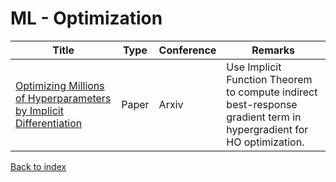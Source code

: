 # ML - Optimization
|Title|Type|Conference|Remarks
|--|--|--|--|
|[Optimizing Millions of Hyperparameters by Implicit Differentiation](https://arxiv.org/pdf/1911.02590.pdf)|Paper|Arxiv|Use Implicit Function Theorem to compute indirect best-response gradient term in hypergradient for HO optimization.|



[Back to index](../README.md)